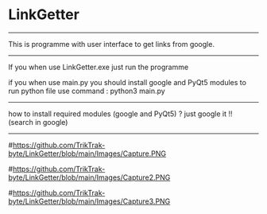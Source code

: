 # LinkGetter
________________________________________________________________________________
This is programme with user interface to get links from google.
_______________________________________________________________________________
If you when use LinkGetter.exe just run the programme

if you when use main.py you should install google and PyQt5 modules 
to run python file use command : 
python3 main.py
________________________________________________________________________________
how to install required modules (google and PyQt5) ?
just google it !! (search in google)
_________________________________________________________________________________
#https://github.com/TrikTrak-byte/LinkGetter/blob/main/Images/Capture.PNG

#https://github.com/TrikTrak-byte/LinkGetter/blob/main/Images/Capture2.PNG

#https://github.com/TrikTrak-byte/LinkGetter/blob/main/Images/Capture3.PNG
